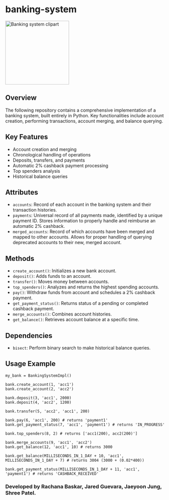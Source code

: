 # banking-system
<img src="https://th.bing.com/th/id/R.059119405ce24f00b354ad6a47179329?rik=hcu9USxTrd7Plg&pid=ImgRaw&r=0" alt="Banking system clipart" width="200"/>

## Overview
The following repository contains a comprehensive implementation of a banking system, built entirely in Python. Key functionalities include account creation, performing transactions, account merging, and balance querying.

## Key Features
- Account creation and merging
- Chronological handling of operations
- Deposits, transfers, and payments
- Automatic 2% cashback payment processing
- Top spenders analysis
- Historical balance queries

## Attributes
- `accounts`: Record of each account in the banking system and their transaction histories.
- `payments`: Universal record of all payments made, identified by a unique payment ID. Stores information to properly handle and reimburse an automatic 2% cashback.
- `merged_accounts`: Record of which accounts have been merged and mapped to other accounts. Allows for proper handling of querying deprecated accounts to their new, merged account.

## Methods
- `create_account()`: Initializes a new bank account.
- `deposit()`: Adds funds to an account.
- `transfer()`: Moves money between accounts.
- `top_spenders()`: Analyzes and returns the highest spending accounts.
- `pay()`: Withdraw funds from account and schedules a 2% cashback payment.
- `get_payment_status()`: Returns status of a pending or completed cashback payment.
- `merge_accounts()`: Combines account histories.
- `get_balance()`: Retrieves account balance at a specific time.

## Dependencies
- `bisect`: Perform binary search to make historical balance queries.

## Usage Example
```
my_bank = BankingSystemImpl()

bank.create_account(1, 'acc1')
bank.create_account(2, 'acc2')

bank.deposit(3, 'acc1', 2000)
bank.deposit(4, 'acc2', 1200)

bank.transfer(5, 'acc2', 'acc1', 200)

bank.pay(6, 'acc1', 200) # returns 'payment1'
bank.get_payment_status(7, 'acc1', 'payment1') # returns 'IN_PROGRESS'

bank.top_spenders(8, 2) # returns ['acc1(200), acc2(200)']

bank.merge_accounts(9, 'acc1', 'acc2')
bank.get_balance(12, 'acc1', 10) # returns 3000

bank.get_balance(MILLISECONDS_IN_1_DAY + 10, 'acc1', MILLISECONDS_IN_1_DAY + 7) # returns 3004 (3000 + (0.02*400))

bank.get_payment_status(MILLISECONDS_IN_1_DAY + 11, 'acc1', 'payment1') # returns 'CASHBACK_RECEIVED'
```

### Developed by Rachana Baskar, Jared Guevara, Jaeyoon Jung, Shree Patel. 